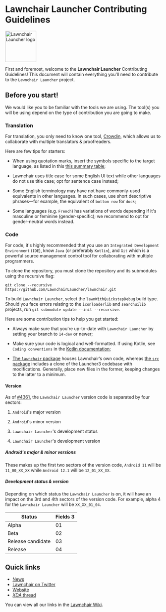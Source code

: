 # Lawnchair Launcher Contributing Guidelines

<img title="Lawnchair Launcher logo" alt="Lawnchair Launcher logo" src="https://raw.githubusercontent.com/validcube/lawnchair/pave-path/.github/lawnchair_round.png" width="100" data-align="inline">

First and foremost, welcome to the **Lawnchair Launcher** Contributing Guidelines! This document will contain everything you'll need to contribute to the `Lawnchair Launcher` project.

## Before you start!

We would like you to be familiar with the tools we are using. The tool(s) you will be using depend on the type of contribution you are going to make.

### Translation

For translation, you only need to know one tool, [Crowdin](https://lawnchair.crowdin.com), which allows us to collaborate with multiple translators & proofreaders.

Here are few tips for starters:

-   When using quotation marks, insert the symbols specific to the target language, as listed in this [this summary table](https://en.wikipedia.org/wiki/Quotation_mark#Summary_table);

-   Lawnchair uses title case for some English UI text while other languages do not use title case; opt for sentence case instead;

-   Some English terminology may have not have commonly-used equivalents in other languages. In such cases, use short descriptive phrases—for example, the equivalent of `bottom row` for `dock`;

-   Some languages (e.g. `French`) has variations of words depending if it's masculine or feminine (gender-specific); we recommend to opt for gender-neutral words instead.

### Code

For code, it's highly recommended that you use an `Integrated Development Environment` (`IDE`), know `Java` (or preferably `Kotlin`), and `Git` which is a powerful source management control tool for collaborating with multiple programmers.

To clone the repository, you must clone the repository and its submodules using the recursive flag:

```
git clone --recursive https://github.com/LawnchairLauncher/lawnchair.git
```

To build `Lawnchair Launcher`, select the `lawnWithQuickstepDebug` build type. Should you face errors relating to the `iconloaderlib` and `searchuilib` projects, run `git submodule update --init --recursive`.

Here are some contribution tips to help you get started:

-   Always make sure that you're up-to-date with `Lawnchair Launcher` by setting your branch to `14-dev` or newer;

-   Make sure your code is logical and well-formatted. If using Kotlin, see `Coding conventions` in the [Kotlin documentation](https://kotlinlang.org/docs/coding-conventions.html);

-   [The `lawnchair` package](https://github.com/LawnchairLauncher/lawnchair/tree/14-dev/lawnchair) houses Lawnchair’s own code, whereas [the `src` package](https://github.com/LawnchairLauncher/lawnchair/tree/14-dev/src) includes a clone of the Launcher3 codebase with modifications. Generally, place new files in the former, keeping changes to the latter to a minimum.

#### Version

As of [#4361](https://github.com/LawnchairLauncher/lawnchair/pull/4361), the `Lawnchair Launcher` version code is separated by four sectors:

1. `Android`'s major version

2. `Android`'s minor version

3. `Lawnchair Launcher`'s development status

4. `Lawnchair Launcher`'s development version

##### Android's major & minor versions

These makes up the first two sectors of the version code, `Android 11` will be `11_00_XX_XX` while `Android 12.1` will be `12_01_XX_XX`.

##### Development status & version

Depending on which status the `Lawnchair Launcher` is on, it will have an impact on the 3rd and 4th sectors of the version code. For example, alpha 4 for the `Lawnchair Launcher` will be `XX_XX_01_04`.

| Status            | Fields 3 |
| ----------------- | -------- |
| Alpha             | 01       |
| Beta              | 02       |
| Release candidate | 03       |
| Release           | 04       |

## Quick links

-   [News](https://t.me/lawnchairci)
-   [Lawnchair on Twitter](https://twitter.com/lawnchairapp)
-   [Website](https://lawnchair.app)
-   [_XDA_ thread](https://forum.xda-developers.com/t/lawnchair-customizable-pixel-launcher.3627137/)

You can view all our links in the [Lawnchair Wiki](https://github.com/LawnchairLauncher/lawnchair/wiki).

